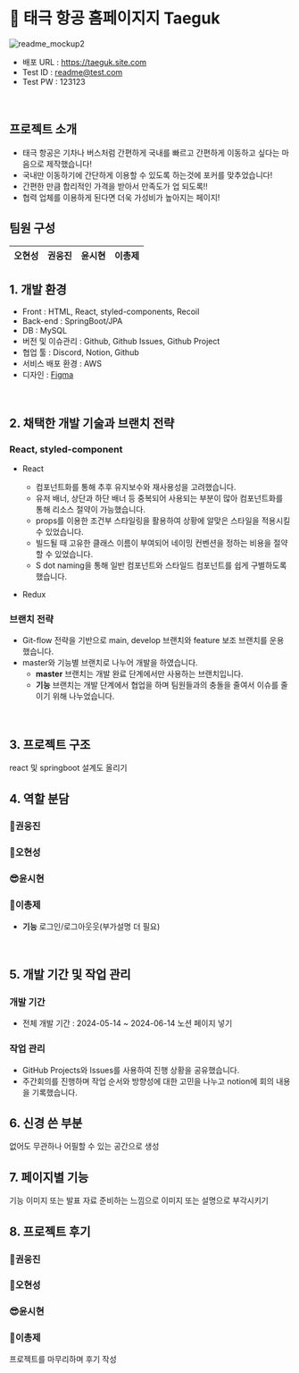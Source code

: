 # 📖 태극 항공 홈페이지지 Taeguk

![readme_mockup2](https://github.com/Final-Project-Team-2/.github/tree/master/profile/logo.png)

- 배포 URL : https://taeguk.site.com
- Test ID : readme@test.com
- Test PW : 123123

<br>

## 프로젝트 소개

- 태극 항공은 기차나 버스처럼 간편하게 국내를 빠르고 간편하게 이동하고 싶다는 마음으로 제작했습니다!
- 국내만 이동하기에 간단하게 이용할 수 있도록 하는것에 포커를 맞추었습니다!
- 간편한 만큼 합리적인 가격을 받아서 만족도가 업 되도록!!
- 협력 업체를 이용하게 된다면 더욱 가성비가 높아지는 페이지!


## 팀원 구성
| **오현성** | **권웅진** | **윤시현** | **이총제** |
| :------: |  :------: | :------: | :------: |

## 1. 개발 환경

- Front : HTML, React, styled-components, Recoil
- Back-end : SpringBoot/JPA
- DB : MySQL
- 버전 및 이슈관리 : Github, Github Issues, Github Project
- 협업 툴 : Discord, Notion, Github
- 서비스 배포 환경 : AWS
- 디자인 : [Figma](https://www.figma.com/file/fAisC2pEKzxTOzet9CfqML/README(oh-my-code)?node-id=39%3A1814)

<br>

## 2. 채택한 개발 기술과 브랜치 전략

### React, styled-component

- React
    - 컴포넌트화를 통해 추후 유지보수와 재사용성을 고려했습니다.
    - 유저 배너, 상단과 하단 배너 등 중복되어 사용되는 부분이 많아 컴포넌트화를 통해 리소스 절약이 가능했습니다.
    - props를 이용한 조건부 스타일링을 활용하여 상황에 알맞은 스타일을 적용시킬 수 있었습니다.
    - 빌드될 때 고유한 클래스 이름이 부여되어 네이밍 컨벤션을 정하는 비용을 절약할 수 있었습니다.
    - S dot naming을 통해 일반 컴포넌트와 스타일드 컴포넌트를 쉽게 구별하도록 했습니다.

- Redux    

### 브랜치 전략

- Git-flow 전략을 기반으로 main, develop 브랜치와 feature 보조 브랜치를 운용했습니다.
- master와 기능별 브랜치로 나누어 개발을 하였습니다.
    - **master** 브랜치는 개발 완료 단계에서만 사용하는 브랜치입니다.
    - **기능** 브랜치는 개발 단계에서 협업을 하며 팀원들과의 충돌을 줄여서 이슈를 줄이기 위해 나누었습니다. 

<br>

## 3. 프로젝트 구조

react 및 springboot 설계도 올리기

## 4. 역할 분담

### 🍊권웅진

### 👻오현성

### 😎윤시현

### 🐬이총제
- **기능**
    로그인/로그아웃웃(부가설명 더 필요)
    
<br>

## 5. 개발 기간 및 작업 관리

### 개발 기간

- 전체 개발 기간 : 2024-05-14 ~ 2024-06-14
노션 페이지 넣기


### 작업 관리

- GitHub Projects와 Issues를 사용하여 진행 상황을 공유했습니다.
- 주간회의를 진행하며 작업 순서와 방향성에 대한 고민을 나누고 notion에 회의 내용을 기록했습니다.


## 6. 신경 쓴 부분

없어도 무관하나 어필할 수 있는 공간으로 생성


## 7. 페이지별 기능

기능 이미지 또는 발표 자료 준비하는 느낌으로 이미지 또는 설명으로 부각시키기

## 8. 프로젝트 후기

### 🍊권웅진

### 👻오현성

### 😎윤시현

### 🐬이총제
프로젝트를 마무리하며 후기 작성


